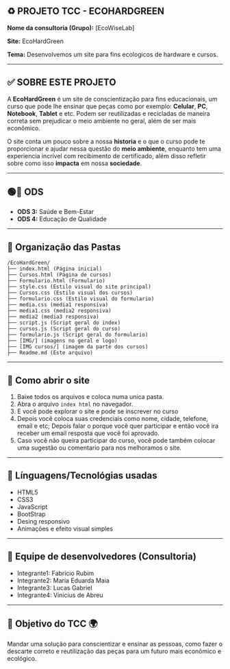 
## ♻ PROJETO TCC - ECOHARDGREEN 

**Nome da consultoria (Grupo):** [EcoWiseLab]

**Site:** EcoHardGreen

**Tema:** Desenvolvemos um site para fins ecologicos de hardware e cursos.

---

## ✅ SOBRE ESTE PROJETO 

A **EcoHardGreen** é um site de conscientização para fins educacionais, um curso que pode lhe ensinar que peças como por exemplo: **Celular**, **PC**, **Notebook**, **Tablet** e etc.
Podem ser reutilizadas e recicladas de maneira correta sem prejudicar o meio ambiente no geral, além de ser mais econômico.

O site conta um pouco sobre a nossa **historia** e o que o curso pode te proporcionar e ajudar nessa questão do **meio ambiente**, enquanto tem uma experiencia incrível com recibimento de certificado, além disso refletir sobre como isso **impacta** em nossa **sociedade**.

---

## 🟢🔴 ODS

- **ODS 3:** Saúde e Bem-Estar 
- **ODS 4:** Educação de Qualidade

---

## 📁 Organização das Pastas

```
/EcoHardGreen/
├── index.html (Página inicial)
├── Cursos.html (Página de cursos)
├── Formulario.html (Formulario)
├── style.css (Estilo visual do site principal)
├── Cursos.css (Estilo visual dos cursos)
├── formulario.css (Estilo visual do formulario)
├── media.css (media1 responsiva)
├── media1.css (media2 responsiva)
├── media2 (media3 responsiva)
├── script.js (Script geral do index)
├── cursos.js (Script geral do curso)
├── formulario.js (Script geral do formulario)
├── [IMG/] (imagens no geral e logo)
├── [IMG cursos/] (imagem da parte dos cursos)
├── Readme.md (Este arquivo)
```
---

## 🤔 Como abrir o site

1. Baixe todos os arquivos e coloca numa unica pasta.
2. Abra o arquivo `index html` no navegador.
3. E você pode explorar o site e pode se inscrever no curso
4. Depois você coloca suas credenciais como nome, cidade, telefone, email e etc; Depois falar o porque você quer participar e então você ira receber um email resposta que você foi aprovado.
5. Caso você não queira participar do curso, você pode também colocar uma sugestão ou comentario para nos melhoramos o site.

---

## 💬 Línguagens/Tecnológias usadas

- HTML5
- CSS3
- JavaScript
- BootStrap
- Desing responsivo
- Animações e efeito visual simples

---

## 👥 Equipe de desenvolvedores (Consultoria)

- Integrante1: Fabrício Rubim
- Integrante2: Maria Eduarda Maia
- Integrante3: Lucas Gabriel
- Integrante4: Vinicius de Abreu

---

## 🎯 Objetivo do TCC 🌍

Mandar uma solução para conscientizar e ensinar as pessoas, como fazer o descarte correto e reutilização das peças para um futuro mais econômico e ecológico.
